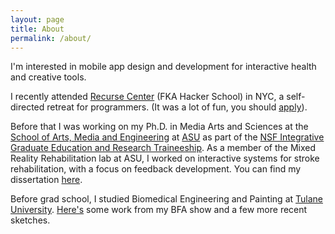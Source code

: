 ```yaml
---
layout: page
title: About
permalink: /about/
---
```


I'm interested in mobile app design and development for interactive health and creative tools. 

I recently attended [Recurse Center](https://www.recurse.com/) (FKA Hacker School) in NYC, a self-directed retreat for programmers. (It was a lot of fun, you should [apply](https://www.recurse.com/apply)).

Before that I was working on my Ph.D. in Media Arts and Sciences at the [School of Arts, Media and Engineering](http://ame.asu.edu) at [ASU](http://www.asu.edu) as part of the [NSF Integrative Graduate Education and Research Traineeship](http://www.igert.org). As a member of the Mixed Reality Rehabilitation lab at ASU, I worked on interactive systems for stroke rehabilitation, with a focus on feedback development. You can find my dissertation [here](http://repository.asu.edu/items/26862).

Before grad school, I studied Biomedical Engineering and Painting at [Tulane University](http://tulane.edu). [Here's](/painting/) some work from my BFA show and a few more recent sketches.

